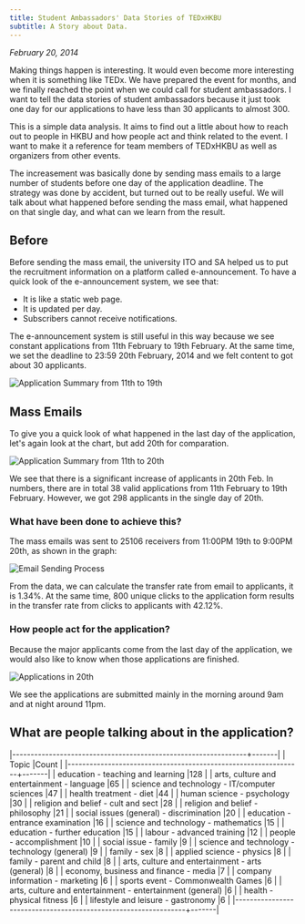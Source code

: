 ```yaml
---
title: Student Ambassadors' Data Stories of TEDxHKBU
subtitle: A Story about Data.
---
```


*February 20, 2014*

Making things happen is interesting. It would even become more
interesting when it is something like TEDx. We have prepared the event
for months, and we finally reached the point when we could call for
student ambassadors. I want to tell the data stories of student
ambassadors because it just took one day for our applications to have
less than 30 applicants to almost 300.

This is a simple data analysis. It aims to find out a little about how
to reach out to people in HKBU and how people act and think related to
the event. I want to make it a reference for team members of TEDxHKBU as
well as organizers from other events.

The increasement was basically done by sending mass emails to a large
number of students before one day of the application deadline. The
strategy was done by accident, but turned out to be really useful. We
will talk about what happened before sending the mass email, what
happened on that single day, and what can we learn from the result.

Before
------

Before sending the mass email, the university ITO and SA helped us to
put the recruitment information on a platform called e-announcement. To
have a quick look of the e-announcement system, we see that:

-   It is like a static web page.
-   It is updated per day.
-   Subscribers cannot receive notifications.

The e-announcement system is still useful in this way because we see
constant applications from 11th February to 19th February. At the same
time, we set the deadline to 23:59 20th February, 2014 and we felt
content to got about 30 applicants.

![Application Summary from 11th to 19th](bwuiisrkdo8oqg_small.png)

Mass Emails
-----------

To give you a quick look of what happened in the last day of the
application, let's again look at the chart, but add 20th for
comparation.

![Application Summary from 11th to 20th](byjj8yc9pcwuq_small.png)

We see that there is a significant increase of applicants in 20th Feb.
In numbers, there are in total 38 valid applications from 11th February
to 19th February. However, we got 298 applicants in the single day of
20th.

### What have been done to achieve this?

The mass emails was sent to 25106 receivers from 11:00PM 19th to 9:00PM
20th, as shown in the graph:

![Email Sending Process](gqlindrih7h4g_small.png)

From the data, we can calculate the transfer rate from email to
applicants, it is 1.34%. At the same time, 800 unique clicks to the
application form results in the transfer rate from clicks to applicants
with 42.12%.

### How people act for the application?

Because the major applicants come from the last day of the application,
we would also like to know when those applications are finished.

![Applications in 20th](https://d23f6h5jpj26xu.cloudfront.net/ewhexhrex88vyw_small.png)

We see the applications are submitted mainly in the morning around 9am
and at night around 11pm.

What are people talking about in the application?
-------------------------------------------------

|----------------------------------------------------------------+-------|
| Topic                                                          |Count  |
|----------------------------------------------------------------+-------|
| education - teaching and learning                              |128    |
| arts, culture and entertainment - language                     |65     |
| science and technology - IT/computer sciences                  |47     |
| health treatment - diet                                        |44     |
| human science - psychology                                     |30     |
| religion and belief - cult and sect                            |28     |
| religion and belief - philosophy                               |21     |
| social issues (general) - discrimination                       |20     |
| education - entrance examination                               |16     |
| science and technology - mathematics                           |15     |
| education - further education                                  |15     |
| labour - advanced training                                     |12     |
| people - accomplishment                                        |10     |
| social issue - family                                          |9      |
| science and technology - technology (general)                  |9      |
| family - sex                                                   |8      |
| applied science - physics                                      |8      |
| family - parent and child                                      |8      |
| arts, culture and entertainment - arts (general)               |8      |
| economy, business and finance - media                          |7      |
| company information - marketing                                |6      |
| sports event - Commonwealth Games                              |6      |
| arts, culture and entertainment - entertainment (general)      |6      |
| health - physical fitness                                      |6      |
| lifestyle and leisure - gastronomy                             |6      |
|----------------------------------------------------------------+-------|
